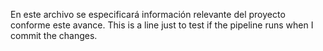 En este archivo se especificará información relevante del proyecto conforme este avance.
This is a line just to test if the pipeline runs when I commit the changes.
